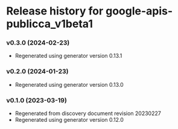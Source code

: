 # Release history for google-apis-publicca_v1beta1

### v0.3.0 (2024-02-23)

* Regenerated using generator version 0.13.1

### v0.2.0 (2024-01-23)

* Regenerated using generator version 0.13.0

### v0.1.0 (2023-03-19)

* Regenerated from discovery document revision 20230227
* Regenerated using generator version 0.12.0

